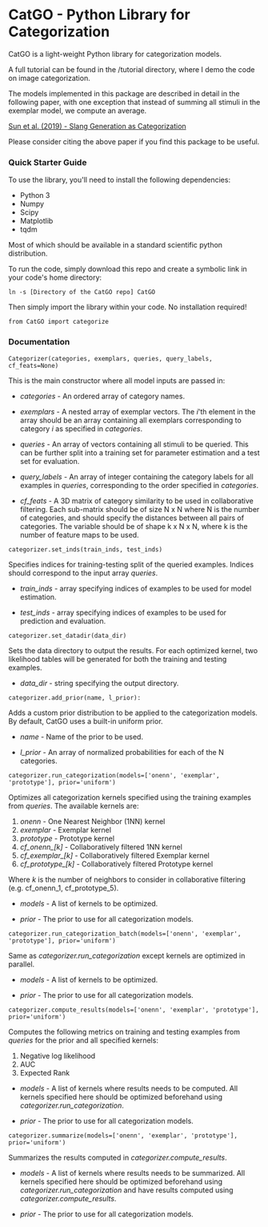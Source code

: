 ﻿# CatGO - Python Library for Categorization
CatGO is a light-weight Python library for categorization models.

A full tutorial can be found in the /tutorial directory, where I demo the code on image categorization.

The models implemented in this package are described in detail in the following paper, with one exception that instead of summing all stimuli in the exemplar model, we compute an average.


[Sun et al. (2019) - Slang Generation as Categorization](http://www.cs.toronto.edu/~zheweisun/files/cogsci19_slang.pdf)

Please consider citing the above paper if you find this package to be useful.

### Quick Starter Guide

To use the library, you'll need to install the following dependencies:

- Python 3
- Numpy
- Scipy
- Matplotlib
- tqdm

Most of which should be available in a standard scientific python distribution.

To run the code, simply download this repo and create a symbolic link in your code's home directory:

```
ln -s [Directory of the CatGO repo] CatGO
```

Then simply import the library within your code. No installation required!

```
from CatGO import categorize
```

### Documentation

```
Categorizer(categories, exemplars, queries, query_labels, cf_feats=None)
```

This is the main constructor where all model inputs are passed in:

- *categories* - An ordered array of category names.

- *exemplars* - A nested array of exemplar vectors. The *i*'th element in the array should be an array containing all exemplars corresponding to category *i* as specified in *categories*.

- *queries* - An array of vectors containing all stimuli to be queried. This can be further split into a training set for parameter estimation and a test set for evaluation.

- *query_labels* - An array of integer containing the category labels for all examples in *queries*, corresponding to the order specified in *categories*.

- *cf_feats* - A 3D matrix of category similarity to be used in collaborative filtering. Each sub-matrix should be of size N x N where N is the number of categories, and should specify the distances between all pairs of categories. The variable should be of shape k x N x N, where k is the number of feature maps to be used.

```
categorizer.set_inds(train_inds, test_inds)
```

Specifies indices for training-testing split of the queried examples. Indices should correspond to the input array *queries*.

- *train_inds* - array specifying indices of examples to be used for model estimation.

- *test_inds* - array specifying indices of examples to be used for prediction and evaluation.

```
categorizer.set_datadir(data_dir)
```

Sets the data directory to output the results. For each optimized kernel, two likelihood tables will be generated for both the training and testing examples.

- *data_dir* - string specifying the output directory.

```
categorizer.add_prior(name, l_prior):
```

Adds a custom prior distribution to be applied to the categorization models. By default, CatGO uses a built-in uniform prior.

- *name* - Name of the prior to be used.

- *l_prior* - An array of normalized probabilities for each of the N categories.

```
categorizer.run_categorization(models=['onenn', 'exemplar', 'prototype'], prior='uniform')
```

Optimizes all categorization kernels specified using the training examples from *queries*. The available kernels are:

1. *onenn* - One Nearest Neighbor (1NN) kernel
2. *exemplar* - Exemplar kernel
3. *prototype* - Prototype kernel
4. *cf_onenn_[k]* - Collaboratively filtered 1NN kernel
5. *cf_exemplar_[k]* - Collaboratively filtered Exemplar kernel
6. *cf_prototype_[k]* - Collaboratively filtered Prototype kernel

Where *k* is the number of neighbors to consider in collaborative filtering (e.g. cf_onenn_1, cf_prototype_5).

- *models* - A list of kernels to be optimized.

- *prior* - The prior to use for all categorization models.

```
categorizer.run_categorization_batch(models=['onenn', 'exemplar', 'prototype'], prior='uniform')
```

Same as *categorizer.run_categorization* except kernels are optimized in parallel.

- *models* - A list of kernels to be optimized.

- *prior* - The prior to use for all categorization models.

```
categorizer.compute_results(models=['onenn', 'exemplar', 'prototype'], prior='uniform')
```

Computes the following metrics on training and testing examples from *queries* for the prior and all specified kernels:

1. Negative log likelihood
2. AUC
3. Expected Rank

- *models* - A list of kernels where results needs to be computed. All kernels specified here should be optimized beforehand using *categorizer.run_categorization*.

- *prior* - The prior to use for all categorization models.

```
categorizer.summarize(models=['onenn', 'exemplar', 'prototype'], prior='uniform')
```

Summarizes the results computed in *categorizer.compute_results*.

- *models* - A list of kernels where results needs to be summarized. All kernels specified here should be optimized beforehand using *categorizer.run_categorization* and have results computed using *categorizer.compute_results*.

- *prior* - The prior to use for all categorization models.

